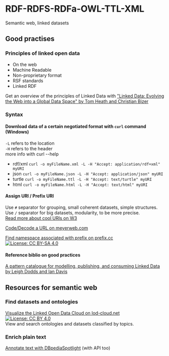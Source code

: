 # RDF-RDFS-RDFa-OWL-TTL-XML
 Semantic web, linked datasets

## Good practises

### Principles of linked open data

* On the web
* Machine Readable
* Non-proprietary format
* RSF standards
* Linked RDF

Get an overview of the principles of Linked Data with ["Linked Data: Evolving the Web into a Global Data Space" by Tom Heath and Christian Bizer](http://linkeddatabook.com/editions/1.0/)

### Syntax

#### Download data of a certain negotiated format with `curl` command (Windows)

`-L` refers to the location  
`-H` refers to the header   
more info with curl --help

* rdf/xml `curl -o myFileName.xml -L -H "Accept: application/rdf+xml" myURI`
* json `curl -o myFileName.json -L -H "Accept: application/json" myURI`
* turtle `curl -o myFileName.ttl -L -H "Accept: text/turtle" myURI`
* html `curl -o myFileName.html -L -H "Accept: text/html" myURI`

#### Assign URI / Prefix URI

Use `#` separator for grouping, small coherent datasets, simple structures.  
Use `/` separator for big datasets, modularity, to be more precise.  
[Read more about cool URIs on W3]( https://www.w3.org/TR/cooluris/)

[Code/Decode a URL on meyerweb.com](https://meyerweb.com/eric/tools/dencoder/) 

[Find namespace associated with prefix on prefix.cc](http://prefix.cc/) [![License: CC BY-SA 4.0](https://licensebuttons.net/l/by-sa/4.0/80x15.png)](https://creativecommons.org/licenses/by-sa/4.0/)

#### Reference biblio on good practices

[A pattern catalogue for modelling, publishing, and consuming Linked Data by Leigh Dodds and Ian Davis](https://patterns.dataincubator.org/book/)


## Resources for semantic web

### Find datasets and ontologies

[Visualize the Linked Open Data Cloud on lod-cloud.net](https://lod-cloud.net/)
[![License: CC BY 4.0](https://licensebuttons.net/l/by/4.0/80x15.png)](https://creativecommons.org/licenses/by/4.0/)  
View and search ontologies and datasets classified by topics.

### Enrich plain text

[Annotate text with DBpediaSpotlight](https://www.dbpedia-spotlight.org/demo/) (with API too)